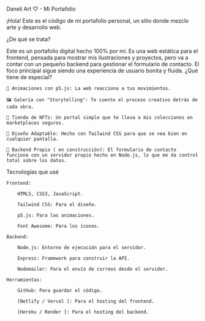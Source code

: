 Daneli Art ♡ - Mi Portafolio

¡Hola! Este es el código de mi portafolio personal, un sitio donde mezclo arte y desarrollo web.

¿De qué se trata?

Este es un portafolio digital hecho 100% por mí. Es una web estática para el frontend, pensada para mostrar mis ilustraciones y proyectos, pero va a contar con un pequeño backend para gestionar el formulario de contacto. El foco principal sigue siendo una experiencia de usuario bonita y fluida.
¿Qué tiene de especial?

    🎨 Animaciones con p5.js: La web reacciona a tus movimientos.

    🖼️ Galería con "Storytelling": Te cuento el proceso creativo detrás de cada obra.

    🛒 Tienda de NFTs: Un portal simple que te lleva a mis colecciones en marketplaces seguros.

    📱 Diseño Adaptable: Hecho con Tailwind CSS para que se vea bien en cualquier pantalla.

    🚀 Backend Propio ( en construcción): El formulario de contacto funciona con un servidor propio hecho en Node.js, lo que me da control total sobre los datos.

Tecnologías que usé

    Frontend:

        HTML5, CSS3, JavaScript.

        Tailwind CSS: Para el diseño.

        p5.js: Para las animaciones.

        Font Awesome: Para los íconos.

    Backend:

        Node.js: Entorno de ejecución para el servidor.

        Express: Framework para construir la API.

        Nodemailer: Para el envío de correos desde el servidor.

    Herramientas:

        GitHub: Para guardar el código.

        [Netlify / Vercel ]: Para el hosting del frontend.

        [Heroku / Render ]: Para el hosting del backend.

    
